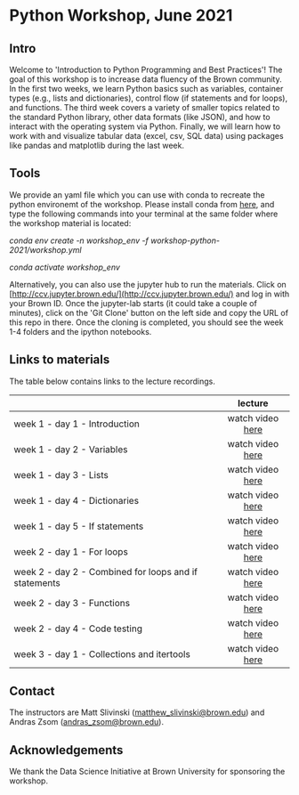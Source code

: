 # Python Workshop, June 2021
## Intro
Welcome to 'Introduction to Python Programming and Best Practices'! The goal of this workshop is to increase data fluency of the Brown community. In the first two weeks, we learn Python basics such as variables, container types (e.g., lists and dictionaries), control flow (if statements and for loops), and functions. The third week covers a variety of smaller topics related to the standard Python library, other data formats (like JSON), and how to interact with the operating system via Python. Finally, we will learn how to work with and visualize tabular data (excel, csv, SQL data) using packages like pandas and matplotlib during the last week.

## Tools
We provide an yaml file which you can use with conda to recreate the python environemt of the workshop. Please install conda from [here](https://www.anaconda.com/products/individual), and type the following commands into your terminal at the same folder where the workshop material is located:

*conda env create -n workshop_env -f workshop-python-2021/workshop.yml*

*conda activate workshop_env*

Alternatively, you can also use the jupyter hub to run the materials. Click on [http://ccv.jupyter.brown.edu/](http://ccv.jupyter.brown.edu/) and log in with your Brown ID. Once the jupyter-lab starts (it could take a couple of minutes), click on the 'Git Clone' button on the left side and copy the URL of this repo in there. Once the cloning is completed, you should see the week 1-4 folders and the ipython notebooks.

## Links to materials

The table below contains links to the lecture recordings.

|       	| lecture 	| 
|-------	|:-------:	|
| week 1 - day 1 - Introduction 	| watch video [here](https://drive.google.com/file/d/1yi-Vtj0-gL7AAZGagC4j6e050r1VMavS/view?usp=sharing)  |
| week 1 - day 2 - Variables | watch video [here](https://drive.google.com/file/d/1yihexUEK9DlmkxCQhfKmu5cAz0pRzf29/view?usp=sharing) |
| week 1 - day 3 - Lists | watch video [here](https://drive.google.com/file/d/1yj6GdagCOsnj4RpwFDjO8ezwiwnHxTNz/view?usp=sharing) |
| week 1 - day 4 - Dictionaries | watch video [here](https://drive.google.com/file/d/1yorIoUL7qpzcz6-Ui_VLlWA7Kzj89j_L/view?usp=sharing) |
| week 1 - day 5 - If statements | watch video [here](https://drive.google.com/file/d/1ysm1a9YDHTHjM_NjP0yB8nEmKjFyvxVn/view?usp=sharing) |
| week 2 - day 1 - For loops | watch video [here](https://drive.google.com/file/d/1UEi0GhzkJyLagQmRoLVY0ZwejdRtCbdQ/view?usp=sharing) |
| week 2 - day 2 - Combined for loops and if statements | watch video [here](https://drive.google.com/file/d/17bLo5fmKHKXJJx55OIDYql2N49aZMEGK/view?usp=sharing) |
| week 2 - day 3 - Functions | watch video [here](https://drive.google.com/file/d/19rrY5oieylXrY780Hva88D-O9ZX4UPK1/view?usp=sharing) |
| week 2 - day 4 - Code testing | watch video [here](https://drive.google.com/file/d/1kwByOZi6JW-TwV8Ay6wjktgcXkUJ1_q8/view?usp=sharing) |
| week 3 - day 1 - Collections and itertools | watch video [here](https://drive.google.com/file/d/1njKhGgUlHxVRYc-EQbPMyMeMAcivirtk/view?usp=sharing) |



## Contact
The instructors are Matt Slivinski (<matthew_slivinski@brown.edu>) and Andras Zsom (<andras_zsom@brown.edu>).

## Acknowledgements
We thank the Data Science Initiative at Brown University for sponsoring the workshop. 
